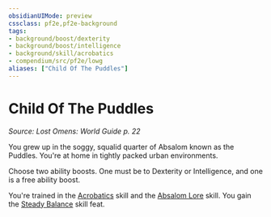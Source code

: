 ```yaml
---
obsidianUIMode: preview
cssclass: pf2e,pf2e-background
tags:
- background/boost/dexterity
- background/boost/intelligence
- background/skill/acrobatics
- compendium/src/pf2e/lowg
aliases: ["Child Of The Puddles"]
---
```

# Child Of The Puddles
*Source: Lost Omens: World Guide p. 22*  

You grew up in the soggy, squalid quarter of Absalom known as the Puddles. You're at home in tightly packed urban environments.

Choose two ability boosts. One must be to Dexterity or Intelligence, and one is a free ability boost.

You're trained in the [Acrobatics](compendium/skills.md#Acrobatics) skill and the [Absalom Lore](compendium/skills.md#Lore) skill. You gain the [Steady Balance](compendium/feats/steady-balance.md) skill feat.
